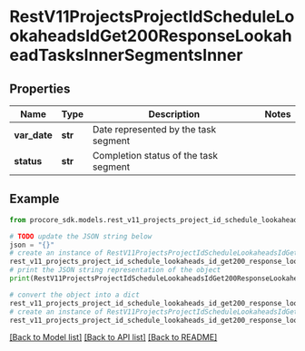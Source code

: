 # RestV11ProjectsProjectIdScheduleLookaheadsIdGet200ResponseLookaheadTasksInnerSegmentsInner


## Properties

Name | Type | Description | Notes
------------ | ------------- | ------------- | -------------
**var_date** | **str** | Date represented by the task segment | 
**status** | **str** | Completion status of the task segment | 

## Example

```python
from procore_sdk.models.rest_v11_projects_project_id_schedule_lookaheads_id_get200_response_lookahead_tasks_inner_segments_inner import RestV11ProjectsProjectIdScheduleLookaheadsIdGet200ResponseLookaheadTasksInnerSegmentsInner

# TODO update the JSON string below
json = "{}"
# create an instance of RestV11ProjectsProjectIdScheduleLookaheadsIdGet200ResponseLookaheadTasksInnerSegmentsInner from a JSON string
rest_v11_projects_project_id_schedule_lookaheads_id_get200_response_lookahead_tasks_inner_segments_inner_instance = RestV11ProjectsProjectIdScheduleLookaheadsIdGet200ResponseLookaheadTasksInnerSegmentsInner.from_json(json)
# print the JSON string representation of the object
print(RestV11ProjectsProjectIdScheduleLookaheadsIdGet200ResponseLookaheadTasksInnerSegmentsInner.to_json())

# convert the object into a dict
rest_v11_projects_project_id_schedule_lookaheads_id_get200_response_lookahead_tasks_inner_segments_inner_dict = rest_v11_projects_project_id_schedule_lookaheads_id_get200_response_lookahead_tasks_inner_segments_inner_instance.to_dict()
# create an instance of RestV11ProjectsProjectIdScheduleLookaheadsIdGet200ResponseLookaheadTasksInnerSegmentsInner from a dict
rest_v11_projects_project_id_schedule_lookaheads_id_get200_response_lookahead_tasks_inner_segments_inner_from_dict = RestV11ProjectsProjectIdScheduleLookaheadsIdGet200ResponseLookaheadTasksInnerSegmentsInner.from_dict(rest_v11_projects_project_id_schedule_lookaheads_id_get200_response_lookahead_tasks_inner_segments_inner_dict)
```
[[Back to Model list]](../README.md#documentation-for-models) [[Back to API list]](../README.md#documentation-for-api-endpoints) [[Back to README]](../README.md)


